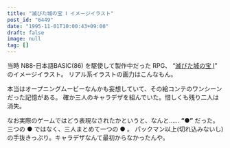 ```yaml
---
title: "滅びた城の宝 Ⅰ イメージイラスト"
post_id: "6449"
date: "1995-11-01T10:00:43+09:00"
draft: false
image: null
tag: []
---
```



当時 N88-日本語BASIC(86) を駆使して製作中だった RPG、 “[滅びた城の宝 Ⅰ](/6338)” のイメージイラスト。
リアル系イラストの画力はこんなもん。

本当はオープニングムービーなんかも妄想していて、その絵コンテのワンシーンだった記憶がある。
確か三人のキャラデザを組んでいた。惜しくも残り二人は消失。

なお実際のゲームではどう表現なされたかというと、なんと……  **“●”** だった。
三つの ● ではなく、三人まとめて一つの ● 。
パックマン以上(切れ込みないし)の手抜きっぷり。キャラデザなんて最初からなかったんや。
